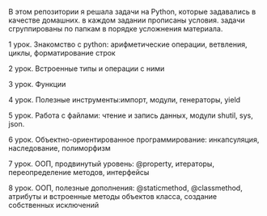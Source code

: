 В этом репозитории я решала задачи на Python, которые задавались в качестве домашних. в каждом задании прописаны условия. задачи сгруппированы по папкам в порядке усложнения материала.

1 урок. Знакомство с python: арифметические операции, ветвления, циклы, форматирование строк

2 урок. Встроенные типы и операции с ними

3 урок. Функции

4 урок. Полезные инструменты:импорт, модули, генераторы, yield

5 урок. Работа с файлами: чтение и запись данных, модули shutil, sys, json.

6 урок. Объектно-ориентированное программирование: инкапсуляция, наследование, полиморфизм

7 урок. ООП, продвинутый уровень: @property, итераторы, переопределение методов, интерфейсы

8 урок. ООП, полезные дополнения: @staticmethod, @classmethod, атрибуты и встроенные методы объектов класса, создание собственных исключений



